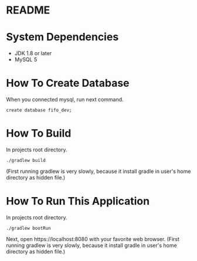 # README

# System Dependencies
- JDK 1.8 or later
- MySQL 5

# How To Create Database
When you connected mysql, run next command.
```
create database fifo_dev;
```

# How To Build
In projects root directory.
```
./gradlew build
```
(First running gradlew is very slowly, because it install gradle in user's home directory as hidden file.)

# How To Run This Application
In projects root directory.
```
./gradlew bootRun
```
Next, open https://localhost:8080 with your favorite web browser. 
(First running gradlew is very slowly, because it install gradle in user's home directory as hidden file.)
